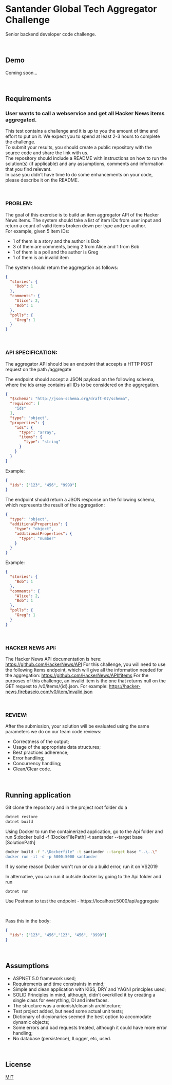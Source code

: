 ﻿# Santander Global Tech Aggregator Challenge

Senior backend developer code challenge.
  
<br>

## Demo
Coming soon...

<br>

## Requirements

### User wants to call a webservice and get all Hacker News items aggregated.
This test contains a challenge and it is up to you the amount of time and effort to put on it. We expect
you to spend at least 2-3 hours to complete the challenge.<br>
To submit your results, you should create a public repository with the source code and share the link
with us.<br>
The repository should include a README with instructions on how to run the solution(s) (if applicable)
and any assumptions, comments and information that you find relevant.<br>
In case you didn’t have time to do some enhancements on your code, please describe it on the README.

<br>

### PROBLEM:
The goal of this exercise is to build an item aggregator API of the Hacker News items. The system
should take a list of item IDs from user input and return a count of valid items broken down per type and
per author.<br>
For example, given 5 item IDs:
* 1 of them is a story and the author is Bob
* 3 of them are comments, being 2 from Alice and 1 from Bob
* 1 of them is a poll and the author is Greg
* 1 of them is an invalid item

The system should return the aggregation as follows:

```json
{
  "stories": {
    "Bob": 1
  },
  "comments": {
    "Alice": 2,
    "Bob": 1
  },
  "polls": {
    "Greg": 1
  }
}
```

<br>

### API SPECIFICATION:
The aggregator API should be an endpoint that accepts a HTTP POST request on the path /aggregate

The endpoint should accept a JSON payload on the following schema, where the ids array contains all
IDs to be considered on the aggregation.


```json
{
  "$schema": "http://json-schema.org/draft-07/schema",
  "required": [
    "ids"
  ],
  "type": "object",
  "properties": {
    "ids": {
      "type": "array",
      "items": {
        "type": "string"
      }
    }
  }
}
```

Example:

```json
{
  "ids": ["123", "456", "9999"]
}
```

The endpoint should return a JSON response on the following schema, which represents the result of
the aggregation:

```json
{
  "type": "object",
  "additionalProperties": {
    "type": "object",
    "additionalProperties": {
      "type": "number"
    }
  }
}
```

Example:

```json
{
  "stories": {
    "Bob": 1
  },
  "comments": {
    "Alice": 2,
    "Bob": 1
  },
  "polls": {
    "Greg": 1
  }
}
```

<br>

### HACKER NEWS API:

The Hacker News API documentation is here: https://github.com/HackerNews/API
For this challenge, you will need to use the following Items endpoint, which will give all the information needed for the aggregation: https://github.com/HackerNews/API#items
For the purposes of this challenge, an invalid item is the one that returns null on the GET request to /v0/items/{id}.json. For example:
https://hacker-news.firebaseio.com/v0/item/invalid.json

<br>

### REVIEW:

After the submission, your solution will be evaluated using the same parameters we do on our team code reviews:
* Correctness of the output;
* Usage of the appropriate data structures;
* Best practices adherence;
* Error handling;
* Concurrency handling;
* Clean/Clear code.

<br>

## Running application

Git clone the repository and in the project root folder do a

```bash
dotnet restore
dotnet build
``` 

Using Docker to run the containerized application, go to the Api folder and run
$:docker build -f [DockerFilePath] -t santander --target base [SolutionPath]

```bash
docker build -f ".\Dockerfile" -t santander --target base "..\..\" 
docker run -it -d -p 5000:5000 santander
```

If by some reason Docker won't run or do a build error, run it on VS2019

In alternative, you can run it outside docker by going to the Api folder and run

```bash
dotnet run
```

Use Postman to test the endpoint - https://localhost:5000/api/aggregate

<br>

Pass this in the body:

```json
{
  "ids": ["123", "456","123", "456", "9999"]
}
```

<br>

## Assumptions

* ASPNET 5.0 framework used;
* Requirements and time constraints in mind;
* Simple and clean application with KISS, DRY and YAGNI principles used;
* SOLID Principles in mind, although, didn't overkilled it by creating a single class for everything, DI and interfaces.
* The structure was a onionish/cleanish architecture;
* Test project added, but need some actual unit tests;
* Dictionary of dicyionaries seemed the best option to accomodate dynamic objects;
* Some errors and bad requests treated, although it could have more error handling;
* No database (persistence), ILogger, etc, used.

<br>

## License
[MIT](https://choosealicense.com/licenses/mit/)
